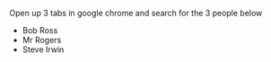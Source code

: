 Open up 3 tabs in google chrome and search for the 3 people below

- Bob Ross
- Mr Rogers
- Steve Irwin
